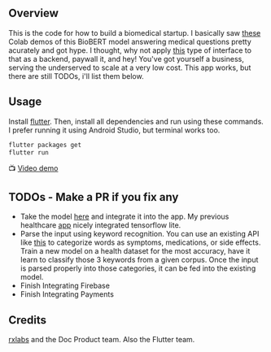 ## Overview

This is the code for how to build a biomedical startup. I basically saw [these](https://github.com/re-search/DocProduct) Colab demos of this BioBERT model answering medical questions pretty acurately and got hype. I thought, why not apply [this](https://github.com/rxlabz/sytody) type of interface to that as a backend, paywall it, and hey! You've got yourself a business, serving the underserved to scale at a very low cost. This app works, but there are still TODOs, i'll list them below. 

## Usage

Install [flutter](http://flutter.io). Then, install all dependencies and run using these commands. I prefer running it using Android Studio, but terminal works too. 

```bash
flutter packages get
flutter run
```

:tv: [Video demo](https://youtu.be/7MGuNZfgGWw)

## TODOs - Make a PR if you fix any

- Take the model [here](https://colab.research.google.com/drive/11hAr1qo7VCSmIjWREFwyTFblU2LVeh1R) and integrate it into the app. My previous healthcare [app](https://github.com/llSourcell/How_to_Build_a_healthcare_startup) nicely integrated tensorflow lite. 
- Parse the input using keyword recognition. You can use an existing API like [this](https://www.twinword.com/api/text-classification.php) to categorize words as symptoms, medications, or side effects. Train a new model on a health dataset for the most accuracy, have it learn to classify those 3 keywords from a given corpus. Once the input is parsed properly into those categories, it can be fed into the existing model. 
- Finish Integrating Firebase
- Finish Integrating Payments

## Credits

[rxlabs](https://github.com/rxlabz/sytody) and the Doc Product team. Also the Flutter team. 
